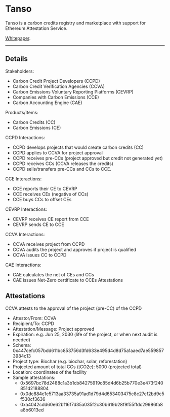 # Tanso

Tanso is a carbon credits registry and marketplace with support for Ethereum Attestation Service.

[Whitepaper](https://docs.google.com/document/d/1-WQ08wNhecO2tWA-oNsmuYpA3qC-fQLblXSSCu-Wzfc/edit).

---

## Details

Stakeholders:

- Carbon Credit Project Developers (CCPD)
- Carbon Credit Verification Agencies (CCVA)
- Carbon Emissions Voluntary Reporting Platforms (CEVRP)
- Companies with Carbon Emissions (CCE)
- Carbon Accounting Engine (CAE)

Products/Items:

- Carbon Credits (CC)
- Carbon Emissions (CE)

CCPD Interactions:

- CCPD develops projects that would create carbon credits (CC)
- CCPD applies to CCVA for project approval
- CCPD receives pre-CCs (project approved but credit not generated yet)
- CCPD receives CCs (CCVA releases the credits)
- CCPD sells/transfers pre-CCs and CCs to CCE.

CCE Interactions:

- CCE reports their CE to CEVRP
- CCE receives CEs (negative of CCs)
- CCE buys CCs to offset CEs

CEVRP Interactions:

- CEVRP receives CE report from CCE
- CEVRP sends CE to CCE

CCVA Interactions:

- CCVA receives project from CCPD
- CCVA audits the project and approves if project is qualified
- CCVA issues CC to CCPD

CAE Interactions:

- CAE calculates the net of CEs and CCs
- CAE issues Net-Zero certificate to CCEs
  Attestations

## Attestations

CCVA attests to the approval of the project (pre-CC) of the CCPD

- Attestor/From: CCVA
- Recipient/To: CCPD
- Attestation/Message: Project approved
- Expiration: e.g. Jun 25, 2030 (life of the project, or when next audit is needed)
- Schema: 0x447cefc057bdd611bc853756d3fd633e495d4d8d75a1aaed7ae5598573984c13
- Project type: Biochar (e.g. biochar, solar, reforestation)
- Projected amount of total CCs (tCO2e): 5000 (projected total)
- Location: coordinates of the facility
- Sample attestations:
  - 0x5697bc78d2488c1a3b1cb84275919c85d4d6b25b770e3e473f240851d2188804
  - 0x0dc884c1e5713aa33735a91ad1d79d4d653403475c8c27cf2bd9c5f530cf3636
  - 0xa4042cdd60e62bf16f7d35a035f2c30b619b28f9f55ffdc29986fa8a8b6013ed
